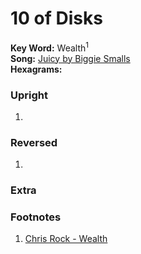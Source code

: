 # 10 of Disks

**Key Word:** Wealth<sup>1</sup>  
**Song:** [Juicy by Biggie Smalls](https://www.youtube.com/watch?v=_JZom_gVfuw)  
**Hexagrams:** 



### Upright

1) 



### Reversed

1) 



### Extra





### Footnotes

1. [Chris Rock - Wealth](https://www.youtube.com/watch?v=bZWeFtgEAEk)


